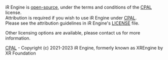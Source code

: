 iR Engine is [open-source](https://github.com/ir-engine/ir-engine), under the terms and conditions of the [CPAL](https://github.com/ir-engine/ir-engine/blob/dev/LICENSE) license.  
Attribution is required if you wish to use iR Engine under [CPAL](https://github.com/ir-engine/ir-engine/blob/dev/LICENSE).  
Please see the attribution guidelines in iR Engine's [LICENSE](https://github.com/ir-engine/ir-engine/blob/dev/LICENSE) file.

Other licensing options are available, please contact us for more information.

[CPAL](https://github.com/ir-engine/ir-engine/blob/dev/LICENSE) - Copyright (c) 2021-2023 iR Engine, formerly known as XREngine by XR Foundation
